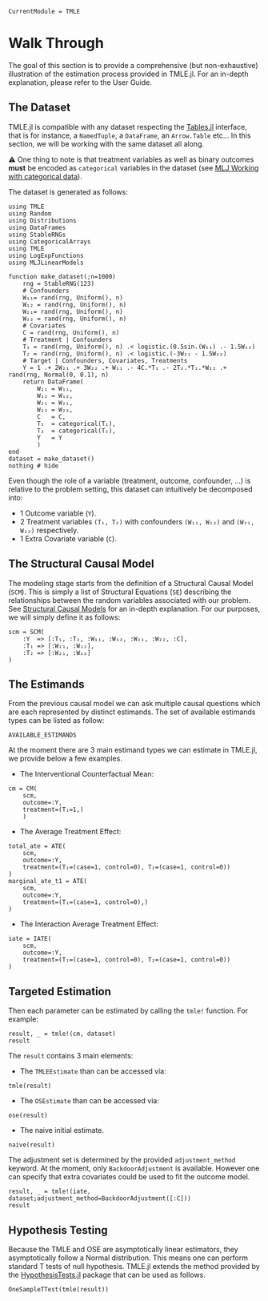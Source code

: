 ```@meta
CurrentModule = TMLE
```

# Walk Through

The goal of this section is to provide a comprehensive (but non-exhaustive) illustration of the estimation process provided in TMLE.jl. For an in-depth explanation, please refer to the User Guide.

## The Dataset

TMLE.jl is compatible with any dataset respecting the [Tables.jl](https://tables.juliadata.org/stable/) interface, that is for instance, a `NamedTuple`, a `DataFrame`, an `Arrow.Table` etc... In this section, we will be working with the same dataset all along.

⚠️ One thing to note is that treatment variables as well as binary outcomes **must** be encoded as `categorical` variables in the dataset (see [MLJ Working with categorical data](https://alan-turing-institute.github.io/MLJ.jl/dev/working_with_categorical_data/)).

The dataset is generated as follows:

```@example walk-through
using TMLE
using Random
using Distributions
using DataFrames
using StableRNGs
using CategoricalArrays
using TMLE
using LogExpFunctions
using MLJLinearModels

function make_dataset(;n=1000)
    rng = StableRNG(123)
    # Confounders
    W₁₁= rand(rng, Uniform(), n)
    W₁₂ = rand(rng, Uniform(), n)
    W₂₁= rand(rng, Uniform(), n)
    W₂₂ = rand(rng, Uniform(), n)
    # Covariates
    C = rand(rng, Uniform(), n)
    # Treatment | Confounders
    T₁ = rand(rng, Uniform(), n) .< logistic.(0.5sin.(W₁₁) .- 1.5W₁₂)
    T₂ = rand(rng, Uniform(), n) .< logistic.(-3W₂₁ - 1.5W₂₂)
    # Target | Confounders, Covariates, Treatments
    Y = 1 .+ 2W₂₁ .+ 3W₂₂ .+ W₁₁ .- 4C.*T₁ .- 2T₂.*T₁.*W₁₂ .+ rand(rng, Normal(0, 0.1), n)
    return DataFrame(
        W₁₁ = W₁₁, 
        W₁₂ = W₁₂,
        W₂₁ = W₂₁,
        W₂₂ = W₂₂,
        C   = C,
        T₁  = categorical(T₁),
        T₂  = categorical(T₂),
        Y   = Y
        )
end
dataset = make_dataset()
nothing # hide
```

Even though the role of a variable (treatment, outcome, confounder, ...) is relative to the problem setting, this dataset can intuitively be decomposed into:

- 1 Outcome variable (``Y``).
- 2 Treatment variables ``(T₁, T₂)`` with confounders ``(W₁₁, W₁₂)`` and ``(W₂₁, W₂₂)`` respectively.
- 1 Extra Covariate variable (``C``).

## The Structural Causal Model

The modeling stage starts from the definition of a Structural Causal Model (`SCM`). This is simply a list of Structural Equations (`SE`) describing the relationships between the random variables associated with our problem. See [Structural Causal Models](@ref) for an in-depth explanation. For our purposes, we will simply define it as follows:

```@example walk-through
scm = SCM(
    :Y  => [:T₁, :T₂, :W₁₁, :W₁₂, :W₂₁, :W₂₂, :C],
    :T₁ => [:W₁₁, :W₁₂],
    :T₂ => [:W₂₁, :W₂₂]
)
```

## The Estimands

From the previous causal model we can ask multiple causal questions which are each represented by distinct estimands. The set of available estimands types can be listed as follow:

```@example walk-through
AVAILABLE_ESTIMANDS
```

At the moment there are 3 main estimand types we can estimate in TMLE.jl, we provide below a few examples.

- The Interventional Counterfactual Mean:

```@example walk-through
cm = CM(
    scm,
    outcome=:Y,
    treatment=(T₁=1,) 
    )
```

- The Average Treatment Effect:

```@example walk-through
total_ate = ATE(
    scm,
    outcome=:Y,
    treatment=(T₁=(case=1, control=0), T₂=(case=1, control=0)) 
)
marginal_ate_t1 = ATE(
    scm,
    outcome=:Y,
    treatment=(T₁=(case=1, control=0),) 
)
```

- The Interaction Average Treatment Effect:

```@example walk-through
iate = IATE(
    scm,
    outcome=:Y,
    treatment=(T₁=(case=1, control=0), T₂=(case=1, control=0)) 
)
```

## Targeted Estimation

Then each parameter can be estimated by calling the `tmle!` function. For example:

```@example walk-through
result, _ = tmle!(cm, dataset)
result
```

The `result` contains 3 main elements:

- The `TMLEEstimate` than can be accessed via:

```@example walk-through
tmle(result)
```

- The `OSEstimate` than can be accessed via:

```@example walk-through
ose(result)
```

- The naive initial estimate.

```@example walk-through
naive(result)
```

The adjustment set is determined by the provided `adjustment_method` keyword. At the moment, only `BackdoorAdjustment` is available. However one can specify that extra covariates could be used to fit the outcome model.

```@example walk-through
result, _ = tmle!(iate, dataset;adjustment_method=BackdoorAdjustment([:C]))
result
```

## Hypothesis Testing

Because the TMLE and OSE are asymptotically linear estimators, they asymptotically follow a Normal distribution. This means one can perform standard T tests of null hypothesis. TMLE.jl extends the method provided by the [HypothesisTests.jl](https://juliastats.org/HypothesisTests.jl/stable/) package that can be used as follows.

```@example walk-through
OneSampleTTest(tmle(result))
```
